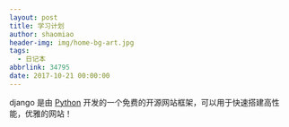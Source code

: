 ```yaml
---
layout: post
title: 学习计划
author: shaomiao
header-img: img/home-bg-art.jpg
tags:
  - 日记本
abbrlink: 34795
date: 2017-10-21 00:00:00
---
```

django 是由 [Python](http://www.ziqiangxuetang.com/python/python-tutorial.html) 开发的一个免费的开源网站框架，可以用于快速搭建高性能，优雅的网站！
